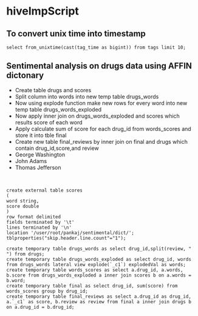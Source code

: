 # hiveImpScript

## To convert unix time into timestamp 
	select from_unixtime(cast(tag_time as bigint)) from tags limit 10;

## Sentimental analysis on drugs data using AFFIN dictonary

- Create table drugs and scores
- Split column into words into new temp table drugs_words
- Now using explode function make new rows for every word into new temp table drugs_words_exploded
- Now apply inner join on drugs_words_exploded and scores which results score of each word
- Apply calculate sum of score for each drug_id from words_scores and store it into tble final
- Create new table final_reviews by inner join on final and drugs which contain drug_id,score,and review
- George Washington
- John Adams
- Thomas Jefferson
<br>

	create external table scores
	(
	word string, 
	score double
	)
	row format delimited
	fields terminated by '\t'
	lines terminated by '\n'
	location '/user/root/pankaj/sentimental/dict/';
	tblproperties("skip.header.line.count"="1");

	create temporary table drugs_words as select drug_id,split(review, " ") from drugs;
	create temporary table drugs_words_exploded as select drug_id, words from drugs_words lateral view explode(`_c1`) explodedVal as words;
	create temporary table words_scores as select a.drug_id, a.words, b.score from drugs_words_exploded a inner join scores b on a.words = b.word;
	create temporary table final as select drug_id, sum(score) from words_scores group by drug_id;
	create temporary table final_reviews as select a.drug_id as drug_id, a.`_c1` as score, b.review as review from final a inner join drugs b on a.drug_id = b.drug_id;



